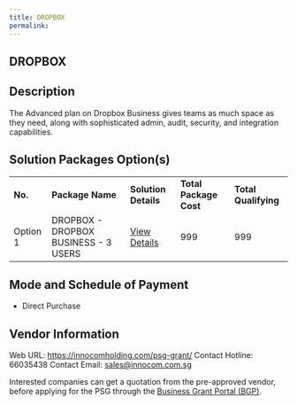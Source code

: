 ```yaml
---
title: DROPBOX
permalink: 
---
```


## DROPBOX

## Description

The Advanced plan on Dropbox Business gives teams as much space as they need, along with sophisticated admin, audit, security, and integration capabilities.

## Solution Packages Option(s)

<table>
<tr>
<td><b>No.</b></td>
<td><b>Package Name</b></td>
<td><b>Solution Details</b></td>
<td><b>Total Package Cost</b></td>
<td><b>Total Qualifying</b></td>
</tr>
<tr>
<td>Option 1</td>
<td>DROPBOX - DROPBOX BUSINESS - 3 USERS</td>
<td><a href='https://www.gobusiness.gov.sg/images/psg/Desensitised_Innocom_20200642_Annex_3_Part_1.pdf'>View Details</a></td>
<td>999</td>
<td>999</td>
</tr>
</table>

## Mode and Schedule of Payment

 - Direct Purchase

## Vendor Information

 Web URL: https://innocomholding.com/psg-grant/ 
Contact Hotline: 66035438 
Contact Email: sales@innocom.com.sg 


Interested companies can get a quotation from the pre-approved vendor, before applying for the PSG through the <a href='https://www.businessgrants.gov.sg/'>Business Grant Portal (BGP)</a>.
